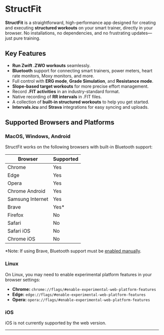 # StructFit

**StructFit** is a straightforward, high-performance app designed for creating and executing **structured workouts** on your smart trainer, directly in your browser. No installations, no dependencies, and no frustrating updates—just pure training.

## Key Features

* **Run Zwift .ZWO workouts** seamlessly.
* **Bluetooth** support for connecting smart trainers, power meters, heart rate monitors, Moxy monitors, and more.
* Full control with **ERG mode**, **Grade Simulation**, and **Resistance mode**.
* **Slope-based target workouts** for more precise effort management.
* Record **.FIT activities** in an industry-standard format.
* Native recording of **RR intervals** in .FIT files.
* A collection of **built-in structured workouts** to help you get started.
* **Intervals.icu** and **Strava** integrations for easy syncing and uploads.

## Supported Browsers and Platforms

### MacOS, Windows, Android

StructFit works on the following browsers with built-in Bluetooth support:

| Browser          | Supported |
| ---------------- | --------- |
| Chrome           | Yes       |
| Edge             | Yes       |
| Opera            | Yes       |
| Chrome Android   | Yes       |
| Samsung Internet | Yes       |
| Brave            | Yes\*     |
| Firefox          | No        |
| Safari           | No        |
| Safari iOS       | No        |
| Chrome iOS       | No        |

\*Note: If using Brave, Bluetooth support must be [enabled manually](https://community.brave.com/t/can-you-enable-web-bluetooth-api-in-brave/522553/2).

### Linux

On Linux, you may need to enable experimental platform features in your browser settings:

* **Chrome:** `chrome://flags/#enable-experimental-web-platform-features`
* **Edge:** `edge://flags/#enable-experimental-web-platform-features`
* **Opera:** `opera://flags/#enable-experimental-web-platform-features`

### iOS

iOS is not currently supported by the web version.

---
